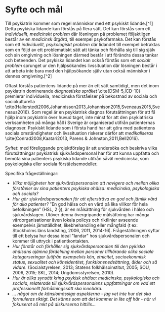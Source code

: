 # Syfte och mål

Till psykiatrin kommer som regel människor med ett psykiskt lidande.[^1] Detta psykiska lidande kan förstås på flera sätt. Det kan förstås som ett *individuellt, medicinskt problem* där lösningen på problemet följaktligen består av en *medicinsk åtgärd*, till exempel psykofarmaka. Det kan förstås som ett *individuellt, psykologiskt problem* där lidandet till exempel betraktas som en följd av ett problematiskt sätt att tänka och förhålla sig till sig själv och sin omgivning och lösningen därmed består i att förändra dessa tankar och beteenden. Det psykiska lidandet kan också förstås som ett *socialt problem* sprunget ur den hjälpsökandes livssituation där lösningen består i att arbeta inte bara med den hjälpsökande själv utan också människor i dennes omgivning.[^2]

Oftast förstås patientens lidande på mer än ett sätt samtidigt, men det inom psykiatrin dominerande *diagnostiska språket* \cite{DSM-5,ICD-10} premierar individuella, medicinska förståelser på bekostnad av sociala och sociokulturella \cite{Hallerstedt2006,Johannisson2013,Johannison2015,Sveneaus2015,Sveneaus2016}. Som regel är en psykiatrisk diagnos förutsättningen för att få hjälp inom psykiatrin över huvud taget, inte minst för att den psykiatriska verksamheten på många håll i Sverige är organiserad utifrån patienternas  diagnoser. Psykiskt lidande som i första hand har att göra med patientens sociala omständigheter och livssituation riskerar därför att *medikaliseras* \cite{Conrad2008,Kaatari2013, Parens & Johnston,2011,Bell2016). 

Syftet: med föreliggande projektförslag är att undersöka och beskriva vilka förutsättningar psykiatrisk sjukvårdspersonal har för att kunna uppfatta och bemöta sina patienters psykiska lidande utifrån såväl medicinska, som psykologiska eller sociala förståelsemodeller. 

Specifika frågeställningar:
* *Vilka möjligheter har sjukvårdspersonalen att navigera och mellan olika förståeler av sina patienters psykiska ohälsa: medicinska, psykologiska och sociala?* 
* *Hur gör sjukvårdspersonalen för att eftersträva en god och jämlik vård för alla patienter?* 
   ”En god hälsa och en vård på lika villkor för hela befolkningen” (HSL, 2 §), är en målsättning för sjukvården i hälso och sjukvårdslagen. Utöver denna övergripande               målsättning har många vårdorganisationer även lokala policys och riktlinjer avseende exempelvis jämställdhet, likebhehandling eller mångfald (t ex: Stockholms läns landsting,     2006, 2011, 2014-16). Frågeställningen syftar till ett belysa hur dessa ideal "landar" hos sjukvårdspersonalen och kommer till uttryck i patientkontakten. 
* *Hur förstår och förhåller sig sjukvårdspersonalen till den pykiska ohälsans ojämna fördelning mellan personer tillhörande olika sociala kategorseringar (utifrån exempelvis       kön, etnicitet, socioekonmisk status, sexualitet och könsidentitet, funktionsnedsättning, ålder och så vidare.* 
    (Socialstyrelsen, 2013; Statens folkhälsoinstitut, 2005; SOU, 2006, 2015; SKL, 2014; Ungdomsstyrelsen, 2010). 
* *Hur är olika synsätt kring psykisk ohälsa: medicinska, psykologiska och sociala, relaterade till sjukvårdspersonalens uppfattningar om vad ett professionellt förhållningssätt ska innebära.* 
* *... något om de känslomässiga aspekterna - jag vet inte hur det ska formuleras riktigt. Det känns som att det kommer in lite off här - när vi fokuserat så mkt på diskurserna hittills...*

